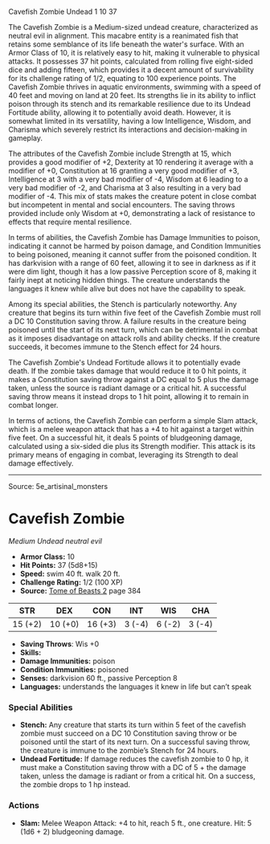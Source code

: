 <MonsterName/>Cavefish Zombie</MonsterName>
<CreatureType/>Undead</CreatureType>
<CR/>1</CR>
<AC/>10</AC>
<HP/>37</HP>
<summary>The Cavefish Zombie is a Medium-sized undead creature, characterized as neutral evil in alignment. This macabre entity is a reanimated fish that retains some semblance of its life beneath the water's surface. With an Armor Class of 10, it is relatively easy to hit, making it vulnerable to physical attacks. It possesses 37 hit points, calculated from rolling five eight-sided dice and adding fifteen, which provides it a decent amount of survivability for its challenge rating of 1/2, equating to 100 experience points. The Cavefish Zombie thrives in aquatic environments, swimming with a speed of 40 feet and moving on land at 20 feet. Its strengths lie in its ability to inflict poison through its stench and its remarkable resilience due to its Undead Fortitude ability, allowing it to potentially avoid death. However, it is somewhat limited in its versatility, having a low Intelligence, Wisdom, and Charisma which severely restrict its interactions and decision-making in gameplay.</summary>

<detail>

The attributes of the Cavefish Zombie include Strength at 15, which provides a good modifier of +2, Dexterity at 10 rendering it average with a modifier of +0, Constitution at 16 granting a very good modifier of +3, Intelligence at 3 with a very bad modifier of -4, Wisdom at 6 leading to a very bad modifier of -2, and Charisma at 3 also resulting in a very bad modifier of -4. This mix of stats makes the creature potent in close combat but incompetent in mental and social encounters. The saving throws provided include only Wisdom at +0, demonstrating a lack of resistance to effects that require mental resilience. 

In terms of abilities, the Cavefish Zombie has Damage Immunities to poison, indicating it cannot be harmed by poison damage, and Condition Immunities to being poisoned, meaning it cannot suffer from the poisoned condition. It has darkvision with a range of 60 feet, allowing it to see in darkness as if it were dim light, though it has a low passive Perception score of 8, making it fairly inept at noticing hidden things. The creature understands the languages it knew while alive but does not have the capability to speak.

Among its special abilities, the Stench is particularly noteworthy. Any creature that begins its turn within five feet of the Cavefish Zombie must roll a DC 10 Constitution saving throw. A failure results in the creature being poisoned until the start of its next turn, which can be detrimental in combat as it imposes disadvantage on attack rolls and ability checks. If the creature succeeds, it becomes immune to the Stench effect for 24 hours.

The Cavefish Zombie's Undead Fortitude allows it to potentially evade death. If the zombie takes damage that would reduce it to 0 hit points, it makes a Constitution saving throw against a DC equal to 5 plus the damage taken, unless the source is radiant damage or a critical hit. A successful saving throw means it instead drops to 1 hit point, allowing it to remain in combat longer.

In terms of actions, the Cavefish Zombie can perform a simple Slam attack, which is a melee weapon attack that has a +4 to hit against a target within five feet. On a successful hit, it deals 5 points of bludgeoning damage, calculated using a six-sided die plus its Strength modifier. This attack is its primary means of engaging in combat, leveraging its Strength to deal damage effectively.</detail>



---

Source: 5e_artisinal_monsters

# Cavefish Zombie

*Medium* *Undead* *neutral evil*

- **Armor Class:** 10
- **Hit Points:** 37 (5d8+15)
- **Speed:** swim 40 ft. walk 20 ft.
- **Challenge Rating:** 1/2 (100 XP)
- **Source:** [Tome of Beasts 2](https://koboldpress.com/kpstore/product/tome-of-beasts-2-for-5th-edition) page 384

| STR | DEX | CON | INT | WIS | CHA |
| --- | --- | --- | --- | --- | --- |
| 15 (+2) | 10 (+0) | 16 (+3) | 3 (-4) | 6 (-2) | 3 (-4) |

- **Saving Throws**: Wis +0
- **Skills:** 
- **Damage Immunities:** poison
- **Condition Immunities:** poisoned
- **Senses:** darkvision 60 ft., passive Perception 8
- **Languages:** understands the languages it knew in life but can’t speak

### Special Abilities

- **Stench:** Any creature that starts its turn within 5 feet of the cavefish zombie must succeed on a DC 10 Constitution saving throw or be poisoned until the start of its next turn. On a successful saving throw, the creature is immune to the zombie’s Stench for 24 hours.
- **Undead Fortitude:** If damage reduces the cavefish zombie to 0 hp, it must make a Constitution saving throw with a DC of 5 + the damage taken, unless the damage is radiant or from a critical hit. On a success, the zombie drops to 1 hp instead.

### Actions

- **Slam:** Melee Weapon Attack: +4 to hit, reach 5 ft., one creature. Hit: 5 (1d6 + 2) bludgeoning damage.




